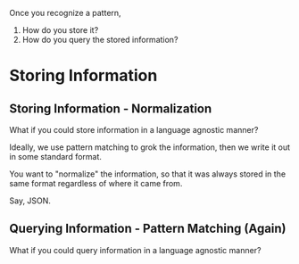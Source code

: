 Once you recognize a pattern,
1. How do you store it?
2. How do you query the stored information?

# Storing Information
## Storing Information - Normalization
What if you could store information in a language agnostic manner?  

Ideally, we use pattern matching to grok the information, then we write it out in some standard format.

You want to "normalize" the information, so that it was always stored in the same format regardless of where it came from.

Say, JSON.

## Querying Information - Pattern Matching (Again)

What if you could query information in a language agnostic manner?